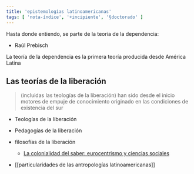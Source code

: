 ```yaml
---
title: 'epistemologías latinoamericanas'
tags: [ 'nota-índice', '+incipiente', '§doctorado' ]
---
```


Hasta donde entiendo, se parte de la teoría de la dependencia:

- Raúl Prebisch

La teoría de la dependencia es la primera teoría producida desde América Latina

## Las teorías de la liberación 

>(incluidas las teologías de la liberación) han sido desde el inicio motores de empuje de conocimiento originado en las condiciones de existencia del sur

- Teologías de la liberación
- Pedagogías de la liberación
- filosofías de la liberación
	- [La colonialidad del saber: eurocentrismo y ciencias sociales](http://bibliotecavirtual.clacso.org.ar/clacso/sur-sur/20100708034410/lander.pdf)

- [[particularidades de las antropologías latinoamericanas]]




